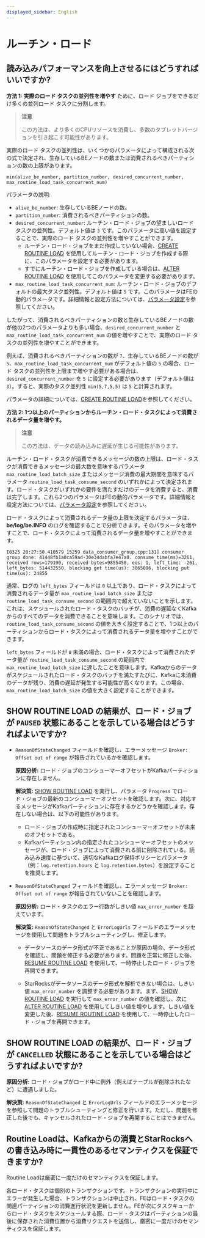 ```yaml
---
displayed_sidebar: English
---
```


# ルーチン・ロード

## 読み込みパフォーマンスを向上させるにはどうすればいいですか?

**方法 1: 実際のロード タスクの並列性を増やす** ために、ロード ジョブをできるだけ多くの並列ロード タスクに分割します。

> **注意**
>
> この方法は、より多くのCPUリソースを消費し、多数のタブレットバージョンを引き起こす可能性があります。

実際のロード タスクの並列性は、いくつかのパラメータによって構成される次の式で決定され、生存しているBEノードの数または消費されるべきパーティションの数の上限があります。

```Plaintext
min(alive_be_number, partition_number, desired_concurrent_number, max_routine_load_task_concurrent_num)
```

パラメータの説明:

- `alive_be_number`: 生存しているBEノードの数。
- `partition_number`: 消費されるべきパーティションの数。
- `desired_concurrent_number`: ルーチン・ロード・ジョブの望ましいロード タスクの並列性。デフォルト値は `3` です。このパラメータに高い値を設定することで、実際のロード タスクの並列性を増やすことができます。
  - ルーチン・ロード・ジョブをまだ作成していない場合、[CREATE ROUTINE LOAD](../../sql-reference/sql-statements/data-manipulation/CREATE_ROUTINE_LOAD.md) を使用してルーチン・ロード・ジョブを作成する際に、このパラメータを設定する必要があります。
  - すでにルーチン・ロード・ジョブを作成している場合は、[ALTER ROUTINE LOAD](../../sql-reference/sql-statements/data-manipulation/ALTER_ROUTINE_LOAD.md) を使用してこのパラメータを変更する必要があります。
- `max_routine_load_task_concurrent_num`: ルーチン・ロード・ジョブのデフォルトの最大タスク並列性。デフォルト値は `5` です。このパラメータはFEの動的パラメータです。詳細情報と設定方法については、[パラメータ設定](../../administration/FE_configuration.md#loading-and-unloading)を参照してください。

したがって、消費されるべきパーティションの数と生存しているBEノードの数が他の2つのパラメータよりも多い場合、`desired_concurrent_number` と `max_routine_load_task_concurrent_num` の値を増やすことで、実際のロード タスクの並列性を増やすことができます。

例えば、消費されるべきパーティションの数が `7`、生存しているBEノードの数が `5`、`max_routine_load_task_concurrent_num` がデフォルト値の `5` の場合、ロード タスクの並列性を上限まで増やす必要がある場合は、`desired_concurrent_number` を `5` に設定する必要があります（デフォルト値は `3`）。すると、実際のタスク並列性 `min(5,7,5,5)` は `5` と計算されます。

パラメータの詳細については、[CREATE ROUTINE LOAD](../../sql-reference/sql-statements/data-manipulation/CREATE_ROUTINE_LOAD.md)を参照してください。

**方法 2: 1つ以上のパーティションからルーチン・ロード・タスクによって消費されるデータ量を増やす。**

> **注意**
>
> この方法は、データの読み込みに遅延が生じる可能性があります。

ルーチン・ロード・タスクが消費できるメッセージの数の上限は、ロード・タスクが消費できるメッセージの最大数を意味するパラメータ `max_routine_load_batch_size` またはメッセージ消費の最大期間を意味するパラメータ `routine_load_task_consume_second` のいずれかによって決定されます。ロード・タスクがいずれかの要件を満たすだけのデータを消費すると、消費は完了します。これら2つのパラメータはFEの動的パラメータです。詳細情報と設定方法については、[パラメータ設定](../../administration/FE_configuration.md#loading-and-unloading)を参照してください。

ロード・タスクによって消費されるデータ量の上限を決定するパラメータは、**be/log/be.INFO** のログを確認することで分析できます。そのパラメータを増やすことで、ロード・タスクによって消費されるデータ量を増やすことができます。

```Plaintext
I0325 20:27:50.410579 15259 data_consumer_group.cpp:131] consumer group done: 41448fb1a0ca59ad-30e34dabfa7e47a0. consume time(ms)=3261, received rows=179190, received bytes=9855450, eos: 1, left_time: -261, left_bytes: 514432550, blocking get time(us): 3065086, blocking put time(us): 24855
```

通常、ログの `left_bytes` フィールドは `0` 以上であり、ロード・タスクによって消費されるデータ量が `max_routine_load_batch_size` または `routine_load_task_consume_second` の範囲内で超えていないことを示します。これは、スケジュールされたロード・タスクのバッチが、消費の遅延なくKafkaからのすべてのデータを消費できることを意味します。このシナリオでは、`routine_load_task_consume_second` の値を大きく設定することで、1つ以上のパーティションからロード・タスクによって消費されるデータ量を増やすことができます。

`left_bytes` フィールドが `0` 未満の場合、ロード・タスクによって消費されたデータ量が `routine_load_task_consume_second` の範囲内で `max_routine_load_batch_size` に達したことを意味します。Kafkaからのデータがスケジュールされたロード・タスクのバッチを満たすたびに、Kafkaに未消費のデータが残り、消費の遅延が発生する可能性が高くなります。この場合、`max_routine_load_batch_size` の値を大きく設定することができます。

## SHOW ROUTINE LOAD の結果が、ロード・ジョブが `PAUSED` 状態にあることを示している場合はどうすればよいですか?

- `ReasonOfStateChanged` フィールドを確認し、エラーメッセージ `Broker: Offset out of range` が報告されているかを確認します。

  **原因分析:** ロード・ジョブのコンシューマーオフセットがKafkaパーティションに存在しません。

  **解決策:** [SHOW ROUTINE LOAD](../../sql-reference/sql-statements/data-manipulation/SHOW_ROUTINE_LOAD.md) を実行し、パラメータ `Progress` でロード・ジョブの最新のコンシューマーオフセットを確認します。次に、対応するメッセージがKafkaパーティションに存在するかどうかを確認します。存在しない場合は、以下の可能性があります。

  - ロード・ジョブの作成時に指定されたコンシューマーオフセットが未来のオフセットである。
  - Kafkaパーティション内の指定されたコンシューマーオフセットのメッセージが、ロード・ジョブによって消費される前に削除されている。読み込み速度に基づいて、適切なKafkaログ保持ポリシーとパラメータ（例：`log.retention.hours` と `log.retention.bytes`）を設定することを推奨します。

- `ReasonOfStateChanged` フィールドを確認し、エラーメッセージ `Broker: Offset out of range` が報告されていないことを確認します。

  **原因分析:** ロード・タスクのエラー行数がしきい値 `max_error_number` を超えています。

  **解決策:** `ReasonOfStateChanged` と `ErrorLogUrls` フィールドのエラーメッセージを使用して問題をトラブルシューティングし、修正します。

  - データソースのデータ形式が不正であることが原因の場合、データ形式を確認し、問題を修正する必要があります。問題を正常に修正した後、[RESUME ROUTINE LOAD](../../sql-reference/sql-statements/data-manipulation/RESUME_ROUTINE_LOAD.md) を使用して、一時停止したロード・ジョブを再開できます。

  - StarRocksがデータソースのデータ形式を解析できない場合は、しきい値 `max_error_number` を調整する必要があります。まず、[SHOW ROUTINE LOAD](../../sql-reference/sql-statements/data-manipulation/SHOW_ROUTINE_LOAD.md) を実行して `max_error_number` の値を確認し、次に [ALTER ROUTINE LOAD](../../sql-reference/sql-statements/data-manipulation/ALTER_ROUTINE_LOAD.md) を使用してしきい値を増やします。しきい値を変更した後、[RESUME ROUTINE LOAD](../../sql-reference/sql-statements/data-manipulation/RESUME_ROUTINE_LOAD.md) を使用して、一時停止したロード・ジョブを再開できます。

## SHOW ROUTINE LOAD の結果が、ロード・ジョブが `CANCELLED` 状態にあることを示している場合はどうすればよいですか?

  **原因分析:** ロード・ジョブがロード中に例外（例えばテーブルが削除されたなど）に遭遇しました。

  **解決策:** `ReasonOfStateChanged` と `ErrorLogUrls` フィールドのエラーメッセージを参照して問題のトラブルシューティングと修正を行います。ただし、問題を修正した後でも、キャンセルされたロード・ジョブを再開することはできません。

## Routine Loadは、Kafkaからの消費とStarRocksへの書き込み時に一貫性のあるセマンティクスを保証できますか?

   Routine Loadは厳密に一度だけのセマンティクスを保証します。

   各ロード・タスクは個別のトランザクションです。トランザクションの実行中にエラーが発生した場合、トランザクションは中止され、FEはロード・タスクの関連パーティションの消費進行状況を更新しません。FEが次にタスクキューからロード・タスクをスケジュールする際、ロード・タスクはパーティションの最後に保存された消費位置から消費リクエストを送信し、厳密に一度だけのセマンティクスを保証します。
